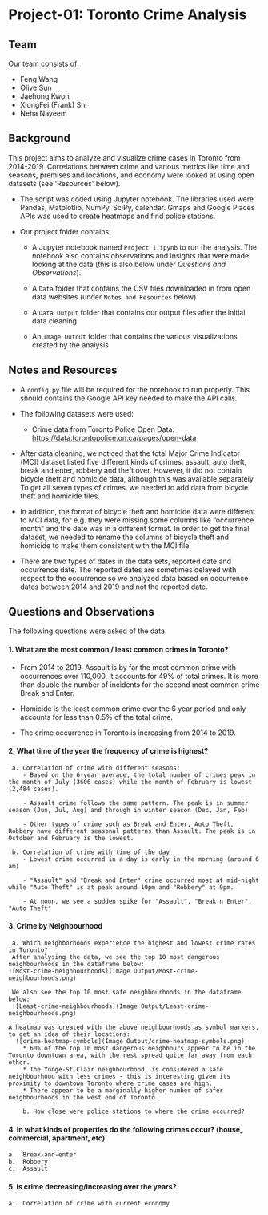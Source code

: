 # Project-01: Toronto Crime Analysis

## Team
Our team consists of:
- Feng Wang
- Olive Sun
- Jaehong Kwon
- XiongFei (Frank) Shi
- Neha Nayeem

## Background

This project aims to analyze and visualize crime cases in Toronto from 2014-2019. Correlations between crime and various metrics like time and seasons, premises and locations, and economy were looked at using open datasets (see 'Resources' below). 

* The script was coded using Jupyter notebook. The libraries used were Pandas, Matplotlib, NumPy, SciPy, calendar. Gmaps and Google Places APIs was used to create heatmaps and find police stations.

* Our project folder contains:

    * A Jupyter notebook named `Project 1.ipynb` to run the analysis. The notebook also contains observations and insights that were made looking at the data (this is also below under *Questions and Observations*).

    * A `Data` folder that contains the CSV files downloaded in from open data websites (under `Notes and Resources` below)

    * A `Data Output` folder that contains our output files after the initial data cleaning

    * An `Image Outout` folder that contains the various visualizations created by the analysis
    
## Notes and Resources

* A `config.py` file will be required for the notebook to run properly. This should contains the Google API key needed to make the API calls. 

* The following datasets were used:
    - Crime data from Toronto Police Open Data: https://data.torontopolice.on.ca/pages/open-data
    
* After data cleaning, we noticed that the total Major Crime Indicator (MCI) dataset listed five different kinds of crimes: assault, auto theft, break and enter, robbery and theft over. However, it did not contain bicycle theft and homicide data, although this was available separately. To get all seven types of crimes, we needed to add data from bicycle theft and homicide files.  

* In addition, the format of bicycle theft and homicide data were different to MCI data, for e.g. they were missing some columns like “occurrence month” and the date was in a different format. In order to get the final dataset, we needed to rename the columns of bicycle theft and homicide to make them consistent with the MCI file.

* There are two types of dates in the data sets, reported date and occurrence date. The reported dates are sometimes delayed with respect to the occurrence so we analyzed data based on occurrence dates between 2014 and 2019 and not the reported date. 

## Questions and Observations
The following questions were asked of the data:

#### 1. What are the most common / least common crimes in Toronto?
 - From 2014 to 2019, Assault is by far the most common crime with occurrences over 110,000, it accounts for 49% of total crimes. It is more than double the number of incidents for the second most common crime Break and Enter.

 - Homicide is the least common crime over the 6 year period and only accounts for less than 0.5% of the total crime.
 
 - The crime occurrence in Toronto is increasing from 2014 to 2019.

#### 2. What time of the year the frequency of crime is highest? 
     a.	Correlation of crime with different seasons: 
        - Based on the 6-year average, the total number of crimes peak in the month of July (3606 cases) while the month of February is lowest (2,484 cases).

        - Assault crime follows the same pattern. The peak is in summer season (Jun, Jul, Aug) and through in winter season (Dec, Jan, Feb)
        
        - Other types of crime such as Break and Enter, Auto Theft, Robbery have different seasonal patterns than Assault. The peak is in October and February is the lowest. 
    
     b. Correlation of crime with time of the day
        - Lowest crime occurred in a day is early in the morning (around 6 am)
        
        - "Assault" and "Break and Enter" crime occurred most at mid-night while "Auto Theft" is at peak around 10pm and "Robbery" at 9pm.
        
        - At noon, we see a sudden spike for "Assault", "Break n Enter", "Auto Theft" 

#### 3. Crime by Neighbourhood
     a.	Which neighborhoods experience the highest and lowest crime rates in Toronto?
     After analysing the data, we see the top 10 most dangerous neighbourhoods in the dataframe below:
    ![Most-crime-neighbourhoods](Image Output/Most-crime-neighbourhoods.png)

     We also see the top 10 most safe neighbourhoods in the dataframe below:
     ![Least-crime-neighbourhoods](Image Output/Least-crime-neighbourhoods.png)   

    A heatmap was created with the above neighbourhoods as symbol markers, to get an idea of their locations:
      ![crime-heatmap-symbols](Image Output/crime-heatmap-symbols.png)
        * 60% of the top 10 most dangerous neighbours appear to be in the Toronto downtown area, with the rest spread quite far away from each other.
        * The Yonge-St.Clair neighbourhood  is considered a safe neighbourhood with less crimes - this is interesting given its proximity to downtown Toronto where crime cases are high.
        * There appear to be a marginally higher number of safer neighbourhoods in the west end of Toronto.
        
        b. How close were police stations to where the crime occurred?

#### 4. In what kinds of properties do the following crimes occur? (house, commercial, apartment, etc)
    a.	Break-and-enter
    b.	Robbery
    c.	Assault

#### 5. Is crime decreasing/increasing over the years?
    a.  Correlation of crime with current economy







